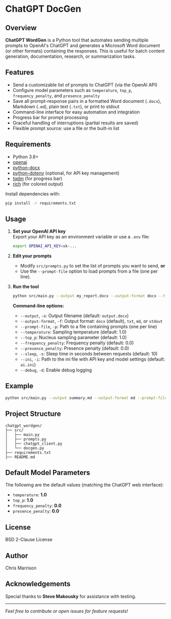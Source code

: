 # ChatGPT DocGen

## Overview

**ChatGPT WordGen** is a Python tool that automates sending multiple prompts to OpenAI's ChatGPT and generates a Microsoft Word document (or other formats) containing the responses. This is useful for batch content generation, documentation, research, or summarization tasks.

## Features

- Send a customizable list of prompts to ChatGPT (via the OpenAI API)
- Configure model parameters such as `temperature`, `top_p`, `frequency_penalty`, and `presence_penalty`
- Save all prompt-response pairs in a formatted Word document (`.docx`), Markdown (`.md`), plain text (`.txt`), or print to stdout
- Command-line interface for easy automation and integration
- Progress bar for prompt processing
- Graceful handling of interruptions (partial results are saved)
- Flexible prompt source: use a file or the built-in list

## Requirements

- Python 3.8+
- [openai](https://pypi.org/project/openai/)
- [python-docx](https://python-docx.readthedocs.io/en/latest/)
- [python-dotenv](https://pypi.org/project/python-dotenv/) (optional, for API key management)
- [tqdm](https://pypi.org/project/tqdm/) (for progress bar)
- [rich](https://pypi.org/project/rich/) (for colored output)

Install dependencies with:

```bash
pip install -r requirements.txt
```

## Usage

1. **Set your OpenAI API key**  
   Export your API key as an environment variable or use a `.env` file:
   ```bash
   export OPENAI_API_KEY=sk-...
   ```

2. **Edit your prompts**  
   - Modify `src/prompts.py` to set the list of prompts you want to send, **or**
   - Use the `--prompt-file` option to load prompts from a file (one per line).

3. **Run the tool**  
   ```bash
   python src/main.py --output my_report.docx --output-format docx --temperature 0.7 --top_p 0.9
   ```

   **Command-line options:**
   - `--output`, `-o`: Output filename (default: `output.docx`)
   - `--output-format`, `-f`: Output format: `docx` (default), `txt`, `md`, or `stdout`
   - `--prompt-file`, `-p`: Path to a file containing prompts (one per line)
   - `--temperature`: Sampling temperature (default: 1.0)
   - `--top_p`: Nucleus sampling parameter (default: 1.0)
   - `--frequency_penalty`: Frequency penalty (default: 0.0)
   - `--presence_penalty`: Presence penalty (default: 0.0)
   - `--sleep`, `-s`: Sleep time in seconds between requests (default: 10)
   - `--ini`, `-i`: Path to the ini file with API key and model settings (default: `ai.ini`)
   - `--debug`, `-d`: Enable debug logging

## Example

```bash
python src/main.py --output summary.md --output-format md --prompt-file prompts.txt --temperature 0.7
```

## Project Structure

```
chatgpt_wordgen/
├── src/
│   ├── main.py
│   ├── prompts.py
│   ├── chatgpt_client.py
│   └── docgen.py
├── requirements.txt
├── README.md
```

## Default Model Parameters

The following are the default values (matching the ChatGPT web interface):

- `temperature`: **1.0**
- `top_p`: **1.0**
- `frequency_penalty`: **0.0**
- `presence_penalty`: **0.0**

## License

BSD 2-Clause License

## Author

Chris Marrison

## Acknowledgements

Special thanks to **Steve Makousky** for assistance with testing.

---

*Feel free to contribute or open issues for feature requests!*

